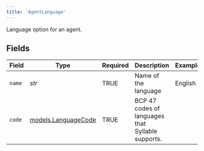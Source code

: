```yaml
---
title: 'AgentLanguage'
---
```


Language option for an agent.


## Fields

| Field                                             | Type                                              | Required                                          | Description                                       | Example                                           |
| ------------------------------------------------- | ------------------------------------------------- | ------------------------------------------------- | ------------------------------------------------- | ------------------------------------------------- |
| `name`                                            | *str*                                             | TRUE                                | Name of the language                              | English                                           |
| `code`                                            | [models.LanguageCode](../models/languagecode.md)  | TRUE                                | BCP 47 codes of languages that Syllable supports. |                                                   |